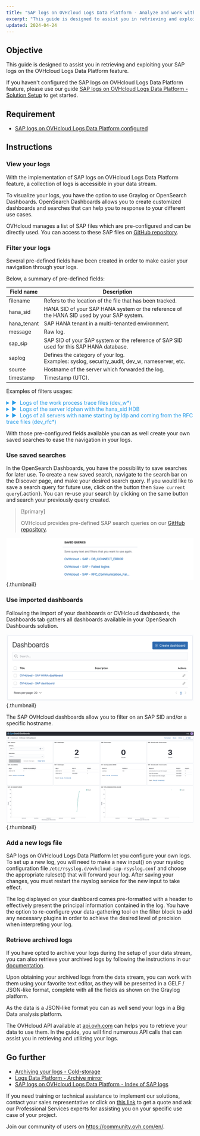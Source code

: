 ```yaml
---
title: "SAP logs on OVHcloud Logs Data Platform - Analyze and work with your logs"
excerpt: "This guide is designed to assist you in retrieving and exploiting your SAP logs on the OVHcloud Logs Data Platform feature"
updated: 2024-04-24
---
```


<style>
details>summary {
    color:rgb(33, 153, 232) !important;
    cursor: pointer;
}
details>summary::before {
    content:'\25B6';
    padding-right:1ch;
}
details[open]>summary::before {
    content:'\25BC';
}
</style>

## Objective

This guide is designed to assist you in retrieving and exploiting your SAP logs on the OVHcloud Logs Data Platform feature.

If you haven't configured the SAP logs on OVHcloud Logs Data Platform feature, please use our guide [SAP logs on OVHcloud Logs Data Platform - Solution Setup](/pages/hosted_private_cloud/sap_on_ovhcloud/cookbook_sap_logs_on_ovhcloud_logs_data_platform_solution_setup) to get started.

## Requirement

- [SAP logs on OVHcloud Logs Data Platform configured](/pages/hosted_private_cloud/sap_on_ovhcloud/cookbook_sap_logs_on_ovhcloud_logs_data_platform_solution_setup)

## Instructions

### View your logs

With the implementation of SAP logs on OVHcloud Logs Data Platform feature, a collection of logs is accessible in your data stream.

To visualize your logs, you have the option to use Graylog or OpenSearch Dashboards. OpenSearch Dashboards allows you to create customized dashboards and searches that can help you to response to your different use cases.

OVHcloud manages a list of SAP files which are pre-configured and can be directly used. You can access to these SAP files on [GitHub repository](https://github.com/ovh/sap-logs-on-ovhcloud-logs-data-platform).

### Filter your logs

Several pre-defined fields have been created in order to make easier your navigation through your logs.

Below, a summary of pre-defined fields:

| Field name  | Description |
| ----------  | ----------- |
| filename    | Refers to the location of the file that has been tracked. |
| hana_sid    | HANA SID of your SAP HANA system or the reference of the HANA SID used by your SAP system. |
| hana_tenant | SAP HANA tenant in a multi-tenanted environment. |
| message     | Raw log. |
| sap_sip     | SAP SID of your SAP system or the reference of SAP SID used for this SAP HANA database. |
| saplog      | Defines the category of your log.<br>Examples: syslog, security_audit, dev_w, nameserver, etc. |
| source      | Hostname of the server which forwarded the log. |
| timestamp   | Timestamp (UTC). |

Examples of filters usages:

<details>
<summary>Logs of the work process trace files (dev_w*)</summary>

![filter_dev_w1](images/filter_dev_w1.png){.thumbnail}
![filter_dev_w2](images/filter_dev_w2.png){.thumbnail}
</details>

<details>
<summary>Logs of the server ldphan with the hana_sid HDB</summary>

![filter_hana1](images/filter_hana1.png){.thumbnail}
![filter_hana2](images/filter_hana2.png){.thumbnail}
</details>

<details>
<summary>Logs of all servers with name starting by ldp and coming from the RFC trace files (dev_rfc*)</summary>

![filter_ldp_and_dev_rfc1](images/filter_ldp_and_dev_rfc1.png){.thumbnail}
![filter_ldp_and_dev_rfc1](images/filter_ldp_and_dev_rfc2.png){.thumbnail}
</details>

With those pre-configured fields available you can as well create your own saved searches to ease the navigation in your logs.

### Use saved searches

In the OpenSearch Dashboards, you have the possibility to save searches for later use. To create a new saved search, navigate to the search bar on the Discover page, and make your desired search query. If you would like to save a search query for future use, click on the button  then `Save current query`{.action}. You can re-use your search by clicking on the same button and search your previously query created.

> [!primary]
>
> OVHcloud provides pre-defined SAP search queries on our [GitHub repository](https://github.com/ovh/sap-logs-on-ovhcloud-logs-data-platform).
>

![queries](images/queries.png){.thumbnail}

### Use imported dashboards

Following the import of your dashboards or OVHcloud dashboards, the Dashboards tab gathers all dashboards available in your OpenSearch Dashboards solution.

![dashboards_menu](images/dashboards_menu.png){.thumbnail}

The SAP OVHcloud dashboards allow you to filter on an SAP SID and/or a specific hostname.

![dashboard](images/dashboard.png){.thumbnail}

### Add a new logs file

SAP logs on OVHcloud Logs Data Platform let you configure your own logs. To set up a new log, you will need to make a new input() on your rsyslog configuration file `/etc/rsyslog.d/ovhcloud-sap-rsyslog.conf` and choose the appropriate ruleset() that will forward your log. After saving your changes, you must restart the rsyslog service for the new input to take effect.

The log displayed on your dashboard comes pre-formatted with a header to effectively present the principal information contained in the log. You have the option to re-configure your data-gathering tool on the filter block to add any necessary plugins in order to achieve the desired level of precision when interpreting your log.

### Retrieve archived logs

If you have opted to archive your logs during the setup of your data stream, you can also retrieve your archived logs by following the instructions in our [documentation](/pages/manage_and_operate/observability/logs_data_platform/archive_cold_storage#retrieving-the-archives).

Upon obtaining your archived logs from the data stream, you can work with them using your favorite text editor, as they will be presented in a GELF / JSON-like format, complete with all the fields as shown on the Graylog platform.

As the data is a JSON-like format you can as well send your logs in a Big Data analysis platform.

The OVHcloud API available at [api.ovh.com](https://eu.api.ovh.com/console-preview/) can helps you to retrieve your data to use them. In the guide, you will find numerous API calls that can assist you in retrieving and utilizing your logs.

## Go further

- [Archiving your logs - Cold-storage](/pages/manage_and_operate/observability/logs_data_platform/archive_cold_storage/guide.en-gb.md)
- [Logs Data Platform - Archive mirror](https://github.com/ovh/ldp-archive-mirror)
- [SAP logs on OVHcloud Logs Data Platform - Index of SAP logs](/pages/hosted_private_cloud/sap_on_ovhcloud/cookbook_sap_logs_on_ovhcloud_logs_data_platform_index_of_sap_logs)

If you need training or technical assistance to implement our solutions, contact your sales representative or click on [this link](https://www.ovhcloud.com/en-gb/professional-services/) to get a quote and ask our Professional Services experts for assisting you on your specific use case of your project.

Join our community of users on <https://community.ovh.com/en/>.
